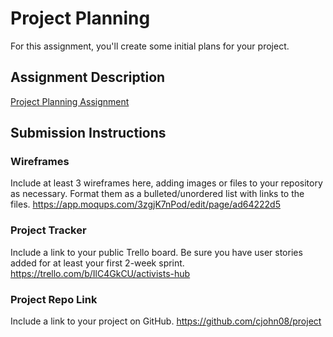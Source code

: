 # Project Planning
For this assignment, you'll create some initial plans for your project.

## Assignment Description
[Project Planning Assignment](https://education.launchcode.org/liftoff/modules/assignments/project-planning)

## Submission Instructions

### Wireframes

Include at least 3 wireframes here, adding images or files to your repository as necessary. Format them as a bulleted/unordered list with links to the files.
https://app.moqups.com/3zgjK7nPod/edit/page/ad64222d5
### Project Tracker

Include a link to your public Trello board. Be sure you have user stories added for at least your first 2-week sprint.
https://trello.com/b/IlC4GkCU/activists-hub
### Project Repo Link

Include a link to your project on GitHub.
https://github.com/cjohn08/project

